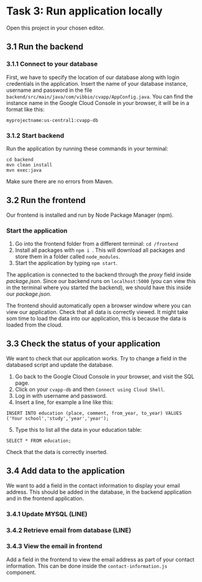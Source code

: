 # Task 3: Run application locally

Open this project in your chosen editor.

## 3.1 Run the backend

### 3.1.1 Connect to your database
First, we have to specify the location of our database along with login credentials in the application.
Insert the name of your database instance, username and password in the file
`backend/src/main/java/com/vibbio/cvapp/AppConfig.java`.
You can find the instance name in the Google Cloud Console in your browser, it will be in a format like this:
```
myprojectname:us-central1:cvapp-db
```

### 3.1.2 Start backend
Run the application by running these commands in your terminal:

```
cd backend
mvn clean install
mvn exec:java
```
Make sure there are no errors from Maven.

## 3.2 Run the frontend 

Our frontend is installed and run by Node Package Manager (npm). 


### Start the application
 1. Go into the frontend folder from a different terminal: `cd /frontend`
 2. Install all packages with `npm i `.
 This will download all packages and store them in a folder called `node_modules`.
 3. Start the application by typing `npm start`.

The application is connected to the backend through the *proxy* field inside *package.json*. 
Since our backend runs on `localhost:5000` (you can view this in the terminal where you started the backend),
we should have this inside our *package.json*.

The frontend should automatically open a browser window where you can view our application.
Check that all data is correctly viewed. It might take som time to load the data into our application,
this is because the data is loaded from the cloud.  

## 3.3 Check the status of your application
We want to check that our application works. Try to change a field in the databased script and update the database. 

1. Go back to the Google Cloud Console in your browser, and visit the SQL page.
2. Click on your `cvapp-db` and then `Connect using Cloud Shell`.
3. Log in with username and password.
4. Insert a line, for example a line like this:
```
INSERT INTO education (place, comment, from_year, to_year) VALUES ('Your school','study','year','year');
```

5. Type this to list all the data in your education table:
```
SELECT * FROM education;
```
Check that the data is correctly inserted.   


## 3.4 Add data to the application
We want to add a field in the contact information to display your email address.
This should be added in the database, in the backend application and in the frontend application.  

### 3.4.1 Update MYSQL (LINE)

### 3.4.2 Retrieve email from database (LINE)

### 3.4.3 View the email in frontend
Add a field in the frontend to view the email address as part of your contact information. 
This can be done inside the `contact-information.js` component.
